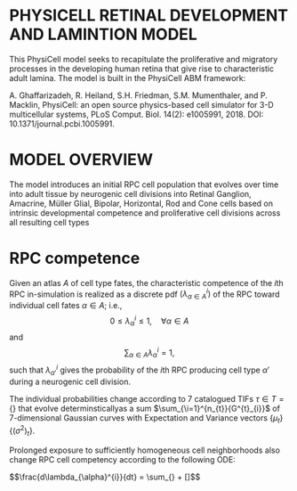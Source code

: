 # PHYSICELL RETINAL DEVELOPMENT AND LAMINTION MODEL
This PhysiCell model seeks to recapitulate the proliferative and migratory processes in the developing human retina that give rise to characteristic adult lamina. The model is built in the PhysiCell ABM framework:

A. Ghaffarizadeh, R. Heiland, S.H. Friedman, S.M. Mumenthaler, and P. Macklin, PhysiCell: an open source physics-based cell simulator for 3-D multicellular systems, PLoS Comput. Biol. 14(2): e1005991, 2018. DOI: 10.1371/journal.pcbi.1005991.

# MODEL OVERVIEW
The model introduces an initial RPC cell population that evolves over time into adult tissue by neurogenic cell divisions into Retinal Ganglion, Amacrine, Müller Glial, Bipolar, Horizontal, Rod and Cone cells based on intrinsic developmental competence and proliferative cell divisions across all resulting cell types

# RPC competence 
Given an atlas $A$ of cell type fates, the characteristic competence of the $i$th RPC in-simulation is realized as a discrete pdf $\left(\lambda_{\alpha\in A}^{i}\right)$ of the RPC toward individual cell fates $\alpha\in A$; i.e., $$0\leq \lambda_{\alpha}^{i}\leq 1,\quad \forall \alpha\in A$$ and $$\sum_{\alpha\in A}\lambda_{\alpha}^{i}=1,$$ such that $\lambda_{\alpha'}^{i}$ gives the probability of the $i$th RPC producing cell type $\alpha'$ during a neurogenic cell division.

The individual probabilities change according to 7 catalogued TIFs $\tau\in T=\{\}$ that evolve determinsticallyas a sum $\sum_{\i=1}^{n_{t}}{G^{t}_{i}}$ of 7-dimensional Gaussian curves with Expectation and Variance vectors $\{\mu_{t}\}$ $\{(\sigma^{2})_{t}\}$. 

Prolonged exposure to sufficiently homogeneous cell neighborhoods also change RPC cell competency according to the following ODE:

$$\frac{d\lambda_{\alpha}^{i}}{dt} = \sum_{\} + \[\]$$


 
